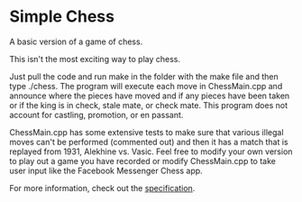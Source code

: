# Simple Chess
A basic version of a game of chess.

This isn't the most exciting way to play chess.

Just pull the code and run make in the folder with the make file and then type ./chess.
The program will execute each move in ChessMain.cpp and announce where the pieces have moved and if any pieces have been taken or if the king is in check, stale mate, or check mate.
This program does not account for castling, promotion, or en passant.

ChessMain.cpp has some extensive tests to make sure that various illegal moves can't be performed (commented out) and then it has a match that is replayed from 1931, Alekhine vs. Vasic. Feel free to modify your own version to play out a game you have recorded or modify ChessMain.cpp to take user input like the Facebook Messenger Chess app.

For more information, check out the [specification](https://github.com/shadykdc/Simple_Chess/blob/master/spec-550-3-0.pdf).
